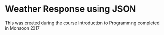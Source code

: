 # Weather Response using JSON

This was created during the course Introduction to Programming completed in Monsoon 2017
